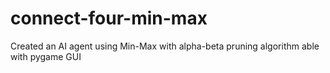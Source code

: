 # connect-four-min-max

Created an AI agent using Min-Max with alpha-beta pruning algorithm able with pygame GUI


